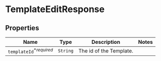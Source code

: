 

# TemplateEditResponse



## Properties

| Name | Type | Description | Notes |
|------------ | ------------- | ------------- | -------------|
| `templateId`<sup>*_required_</sup> | ```String``` |  The id of the Template.  |  |



